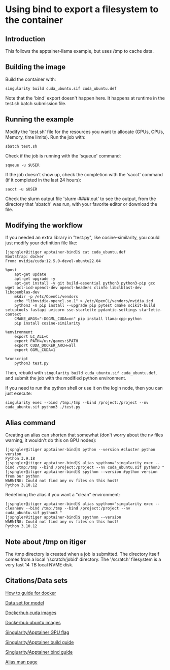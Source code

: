 # Using bind to export a filesystem to the container
## Introduction
This follows the apptainer-llama example, but uses /tmp to cache data.

## Building the image
Build the container with:
```
singularity build cuda_ubuntu.sif cuda_ubuntu.def
```

Note that the 'bind' export doesn't happen here. It happens at runtime in the test.sh batch submission file.

## Running the example
Modify the 'test.sh' file for the resources you want to allocate (GPUs, CPUs, Memory, time limits). Run the job with:
```
sbatch test.sh
```

Check if the job is running with the 'squeue' command:
```
squeue -u $USER
```

If the job doesn't show up, check the completion with the 'sacct' command (if it completed in the last 24 hours):
```
sacct -u $USER
```

Check the slurm output file 'slurm-####.out' to see the output, from the directory that 'sbatch' was run, with your favorite editor or download the file.

## Modifying the workflow
If you needed an extra library in "test.py", like cosine-similarity, you could just modify your definition file like:
```
[jspngler@itiger apptainer-bind]$ cat cuda_ubuntu.def
Bootstrap: docker
From: nvidia/cuda:12.5.0-devel-ubuntu22.04

%post
    apt-get update
    apt-get upgrade -y
    apt-get install -y git build-essential python3 python3-pip gcc wget ocl-icd-opencl-dev opencl-headers clinfo libclblast-dev libopenblas-dev
    mkdir -p /etc/OpenCL/vendors
    echo "libnvidia-opencl.so.1" > /etc/OpenCL/vendors/nvidia.icd
    python3 -m pip install --upgrade pip pytest cmake scikit-build setuptools fastapi uvicorn sse-starlette pydantic-settings starlette-context
    CMAKE_ARGS="-DGGML_CUDA=on" pip install llama-cpp-python
    pip install cosine-similarity

%environment
    export LC_ALL=C
    export PATH=/usr/games:$PATH
    export CUDA_DOCKER_ARCH=all
    export GGML_CUDA=1

%runscript
    python3 test.py
```

Then, rebuild with `singularity build cuda_ubuntu.sif cuda_ubuntu.def`, and submit the job with the modified python environment.

If you need to run the python shell or use it on the login node, then you can just execute:
```
singularity exec --bind /tmp:/tmp --bind /project:/project --nv cuda_ubuntu.sif python3 ./test.py
```

## Alias command
Creating an alias can shorten that somewhat (don't worry about the nv files warning, it wouldn't do this on GPU nodes):
```
[jspngler@itiger apptainer-bind]$ python --version #cluster python version
Python 3.9.18
[jspngler@itiger apptainer-bind]$ alias spython="singularity exec --bind /tmp:/tmp --bind /project:/project --nv cuda_ubuntu.sif python3 "
[jspngler@itiger apptainer-bind]$ spython --version #python version from our python
WARNING: Could not find any nv files on this host!
Python 3.10.12
```

Redefining the alias if you want a "clean" environment:
```
[jspngler@itiger apptainer-bind]$ alias spython="singularity exec --cleanenv --bind /tmp:/tmp --bind /project:/project --nv cuda_ubuntu.sif python3 "
[jspngler@itiger apptainer-bind]$ spython --version
WARNING: Could not find any nv files on this host!
Python 3.10.12
```

## Note about /tmp on itiger
The /tmp directory is created when a job is submitted. The directory itself comes from a local '/scratch/jobid' directory. The '/scratch' filesystem is a very fast 14 TB local NVME disk. 

## Citations/Data sets
[How to guide for docker](https://ralph.blog.imixs.com/2024/03/19/how-to-run-llms-in-a-docker-container/)

[Data set for model](https://huggingface.co/TheBloke/Llama-2-7B-Chat-GGUF)

[Dockerhub cuda images](https://hub.docker.com/r/nvidia/cuda)

[Dockerhub ubuntu images](https://hub.docker.com/_/ubuntu/)

[Singularity/Apptainer GPU flag](https://apptainer.org/docs/user/1.0/gpu.html)

[Singularity/Apptainer build guide](https://apptainer.org/docs/user/1.0/build_a_container.html)

[Singluarity/Apptainer bind guide](https://apptainer.org/docs/user/main/bind_paths_and_mounts.html)

[Alias man page](https://man7.org/linux/man-pages/man1/alias.1p.html)
